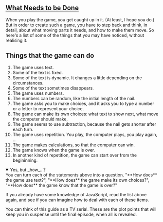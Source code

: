 <!-- What Needs to be Done -->
<section
  id="what-needs-to-be-done"
  aria-labelledby="what-needs-to-be-done"
  data-item="What Needs to be Done"
>
  <h2><a href="#what-needs-to-be-done">What Needs to be Done</a></h2>
  
When you play the game, you get caught up in it. (At least, I hope you do.) But in order to create such a game, you have to step back and think, in detail, about what moving parts it needs, and how to make them move. So here's a list of some of the things that you may have noticed, without realising it.

## Things that the game can do

1. The game uses text.
2. Some of the text is fixed.
3. Some of the text is dynamic. It changes a little depending on the circumstances.
4. Some of the text sometimes disappears.
5. The game uses numbers.
6. The numbers can be random, like the initial length of the nail.
7. The game asks you to make choices, and it asks you to type a number or a letter to represent your choice.
8. The game can make its own choices: what text to show next, what move the computer should make, 
9. The game seems to use subtraction, because the nail gets shorter after each turn.
10. The game uses repetition. You play, the computer plays, you play again, ...
11. The game makes calculations, so that the computer can win.
12. The game knows when the game is over.
13. In another kind of repetition, the game can start over from the begininning.

<details class="question" open>
<summary>Yes, but _how_...?</summary>
You can turn each of the statements above into a question. "**How does** the game use text?", "**How does** the game make its own choices?", "**How does** the game know that the game is over?"


If you already have some knowledge of JavaScript, read the list above again, and see if you can imagine how to deal with each of these items.

You can think of this guide as a TV serial. These are the plot points that will keep you in suspense until the final episode, when all is revealed.

</details>
</section>